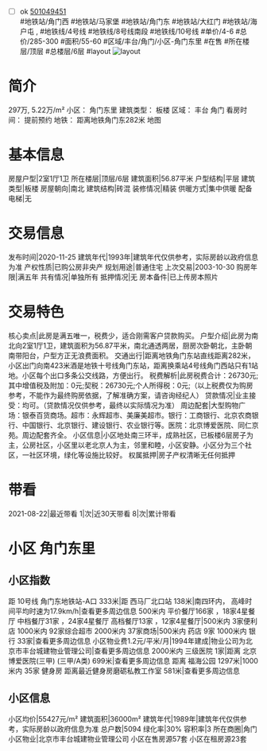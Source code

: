 - [ ] ok [501049451](https://bj.5i5j.com/ershoufang/501049451.html)  
 #地铁站/角门西 #地铁站/马家堡 #地铁站/角门东 #地铁站/大红门 #地铁站/海户屯 ,  #地铁线/4号线 #地铁线/8号线南段 #地铁线/10号线
#单价/4-6 #总价/285-300 #面积/55-60   #区域/丰台/角门/小区-角门东里 #在售 #所在楼层/顶层 #总楼层/6层 #layout 
![layout](http://image2a.5i5j.com/scm/HOUSE_CUSTOMER/667bba48d0f046f898ebc53c1497fed4.jpg_P5.jpg) 
# 简介 
 297万,  5.22万/m² 
小区： 角门东里
建筑类型： 板楼
区域： 丰台 角门
看房时间： 提前预约
地铁： 距离地铁角门东282米 地图
# 基本信息 
 房屋户型|2室1厅1卫
所在楼层|顶层/6层
建筑面积|56.87平米
户型结构|平层
建筑类型|板楼
房屋朝向|南北
建筑结构|砖混
装修情况|精装
供暖方式|集中供暖
配备电梯|无
# 交易信息 
 发布时间|2020-11-25
建筑年代|1993年|建筑年代仅供参考，实际房龄以政府信息为准
产权性质|已购公房非央产
规划用途|普通住宅
上次交易|2003-10-30
购房年限|满五年
共有情况|单独所有
抵押情况|无
房本备件|已上传房本照片
# 交易特色 
 核心卖点|此房是满五唯一，税费少，适合刚需客户贷款购买。
户型介绍|此房为南北向2室1厅1卫，建筑面积为56.87平米，南北通透两居，厨房次卧朝北，主卧朝南带阳台，户型方正无浪费面积。
交通出行|距离地铁角门东站直线距离282米，小区出门向南423米酒是地铁十号线角门东站，距离换乘站4号线角门西站只有1站地。小区每个出口多条公交线路，方便出行。
税费解析|此房税费合计：26730元;其中增值税及附加：0元;契税：26730元;个人所得税：0元;（以上税费仅为购房参考，不能作为最终购房依据，了解准确方案，请咨询经纪人）
贷款情况|业主接受：均可。（贷款情况仅供参考，最终以实际情况为准）
周边配套|大型购物广场：银泰百货商场。超市：永辉超市、美廉美超市。银行：工商银行、北京农商银行、中国银行、北京银行、建设银行、农业银行等。医院：北京博爱医院、同仁京苑。周边配套齐全。
小区信息|小区地处南三环半，成熟社区，已板楼6层房子为主，公房社区，小区里以老北京人为主，邻里和睦，小区安静。小区分为三个社区，一社区环境，绿化等设施比较好。
权属抵押|房子产权清晰无任何抵押
# 带看 
 2021-08-22|最近带看	 1|次|近30天带看	 8|次|累计带看
# 小区 角门东里
## 小区指数 
 距 10号线 角门东地铁站-A口 333米|距 西马厂北口站 138米|南四环内， 高峰时间平均时速为17.9km/h|查看更多周边信息
500米内 平价餐厅166家 ，18家4星餐厅
中档餐厅31家 ，24家4星餐厅
高档餐厅13家 ，12家4星餐厅|500米内 3家便利店
1000米内 92家综合超市
2000米内 37家商场|500米内 药店 9家
1000米内 银行 33家|查看更多周边信息
小区物业费1.2元/平米/月|1994年建成|物业公司为北京市丰台城建物业管理公司|查看更多周边信息
2000米内 三级医院 1家|距离 北京博爱医院(三甲) (三甲/A类) 699米|查看更多周边信息
距离 福海公园 1297米|1000米内 35家 健身房
距离最近健身房磨砺私教工作室 581米|查看更多周边信息
## 小区信息 
 小区均价|55427元/m²
建筑面积|36000m²
建筑年代|1989年|建筑年代仅供参考，实际房龄以政府信息为准
总户数|5094
绿化率|30%
容积率|3
所在商圈|角门
小区物业|北京市丰台城建物业管理公司
小区在售房源57套
小区在租房源23套
